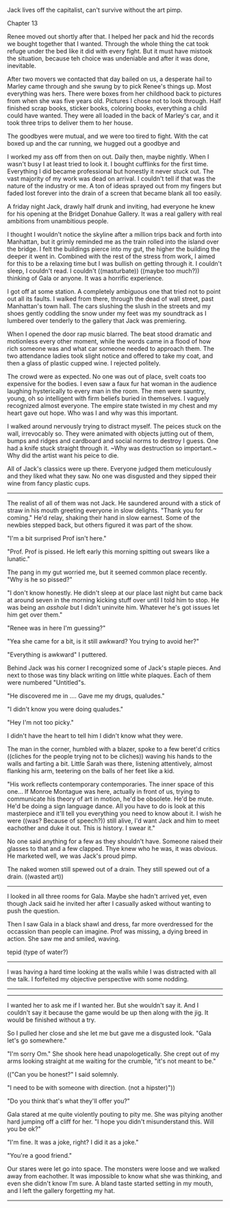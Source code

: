 Jack lives off the capitalist, can't survive without the art pimp.



Chapter 13

Renee moved out shortly after that. I helped her pack and hid the records we bought together that I wanted. Through the whole thing the cat took refuge under the bed like it did with every fight. But it must have mistook the situation, because teh choice was undeniable and after it was done, inevitable.

After two movers we contacted that day bailed on us, a desperate hail to Marley came through and she swung by to pick Renee's things up. Most everything was hers. There were boxes from her childhood back to pictures from when she was five years old. Pictures I chose not to look through. Half finished scrap books, sticker books, coloring books, everything a child could have wanted. They were all loaded in the back of Marley's car, and it took three trips to deliver them to her house.

The goodbyes were mutual, and we were too tired to fight. With the cat boxed up and the car running, we hugged out a goodbye and 

I worked my ass off from then on out. Daily then, maybe nightly. When I wasn't busy I at least tried to look it. I bought cufflinks for the first time. Everything I did became professional but honestly it never stuck out. The vast majority of my work was dead on arrival. I couldn't tell if that was the nature of the industry or me. A ton of ideas sprayed out from my fingers but faded lost forever into the drain of a screen that became blank all too easily.

A friday night Jack, drawly half drunk and inviting, had everyone he knew for his opening at the Bridget Donahue Gallery. It was a real gallery with real ambitions from unambitious people.

I thought I wouldn't notice the skyline after a million trips back and forth into Manhattan, but it grimly reminded me as the train rolled into the island over the bridge. I felt the buildings pierce into my gut, the higher the building the deeper it went in. Combined with the rest of the stress from work, I aimed for this to be a relaxing time but I was bullish on getting through it. I couldn't sleep, I couldn't read. I couldn't ((masturbate)) ((maybe too much?)) thinking of Gala or anyone. It was a horrific experience.

I got off at some station. A completely ambiguous one that tried not to point out all its faults. I walked from there, through the dead of wall street, past Manhattan's town hall. The cars slushing the slush in the streets and my shoes gently coddling the snow under my feet was my soundtrack as I lumbered over tenderly to the gallery that Jack was premiering.

When I opened the door rap music blarred. The beat stood dramatic and motionless every other moment, while the words came in a flood of how rich someone was and what car someone needed to approach them. The two attendance ladies took slight notice and offered to take my coat, and then a glass of plastic cupped wine. I rejected politely.

The crowd were as expected. No one was out of place, svelt coats too expensive for the bodies. I even saw a faux fur hat woman in the audience laughing hysterically to every man in the room. The men were sauntry, young, oh so intelligent with firm beliefs buried in themselves. I vaguely recognized almost everyone. The empire state twisted in my chest and my heart gave out hope. Who was I and why was this important.

I walked around nervously trying to distract myself. The peices stuck on the wall, irrevocably so. They were animated with objects jutting out of them, bumps and ridges and cardboard and social norms to destroy I guess. One had a knife stuck straight through it. ~Why was destruction so important.~ Why did the artist want his peice to die.

All of Jack's classics were up there. Everyone judged them meticulously and they liked what they saw. No one was disgusted and they sipped their wine from fancy plastic cups.



-------------

The realist of all of them was not Jack. He saundered around with a stick of straw in his mouth greeting everyone in slow delights. "Thank you for coming." He'd relay, shaking their hand in slow earnest. Some of the newbies stepped back, but others figured it was part of the show.


"I'm a bit surprised Prof isn't here."

"Prof. Prof is pissed. He left early this morning spitting out swears like a lunatic."

The pang in my gut worried me, but it seemed common place recently. "Why is he so pissed?"

"I don't know honestly. He didn't sleep at our place last night but came back at around seven in the morning kicking stuff over until I told him to stop. He was being an _asshole_ but I didn't uninvite him. Whatever he's got issues let him get over them."

"Renee was in here I'm guessing?"

"Yea she came for a bit, is it still awkward? You trying to avoid her?"

"Everything is awkward" I puttered.

Behind Jack was his corner I recognized some of Jack's staple pieces. And next to those was tiny black writing on little white plaques. Each of them were numbered "Untitled"s.

"He discovered me in .... Gave me my drugs, qualudes."

"I didn't know you were doing qualudes."

"Hey I'm not too picky."

I didn't have the heart to tell him I didn't know what they were.

The man in the corner, humbled with a blazer, spoke to a few beret'd critics ((cliches for the people trying not to be cliches)) waving his hands to the walls and farting a bit. Little Sarah was there, listening attentively, almost flanking his arm, teetering on the balls of her feet like a kid.

"His work reflects contemporary contemporaries. The inner space of this one... If Monroe Montague was here, actually in front of us, trying to communicate his theory of art in motion, he'd be obsolete. He'd be mute. He'd be doing a sign language dance. All you have to do is look at this masterpiece and it'll tell you everything you need to know about it. I wish he were ((was? Because of speech?)) still alive, I'd want Jack and him to meet eachother and duke it out. This is history. I swear it."

No one said anything for a few as they shouldn't have. Someone raised their glasses to that and a few clapped. Thye knew who he was, it was obvious. He marketed well, we was Jack's proud pimp.

The naked women still spewed out of a drain. They still spewed out of a drain. ((wasted art))


--------------------

I looked in all three rooms for Gala. Maybe she hadn't arrived yet, even though Jack said he invited her after I casually asked without wanting to push the question.

Then I saw Gala in a black shawl and dress, far more overdressed for the occassion than people can imagine. Prof was missing, a dying breed in action. She saw me and smiled, waving.


tepid (type of water?)

------------------------

I was having a hard time looking at the walls while I was distracted with all the talk. I forfeited my objective perspective with some nodding.

-------------------------






---------------

I wanted her to ask me if I wanted her. But she wouldn't say it. And I couldn't say it because the game would be up then along with the jig. It would be finished without a try.

So I pulled her close and she let me but gave me a disgusted look. "Gala let's go somewhere."

"I'm sorry Om." She shook here head unapologetically. She crept out of my arms looking straight at me waiting for the crumble, "it's not meant to be."

(("Can you be honest?" I said solemnly.

"I need to be with someone with direction. (not a hipster)"))

"Do you think that's what they'll offer you?"

Gala stared at me quite violently pouting to pity me. She was pitying another hard jumping off a cliff for her. "I hope you didn't misunderstand this. Will you be ok?"

"I'm fine. It was a joke, right? I did it as a joke."

"You're a good friend."

Our stares were let go into space. The monsters were loose and we walked away from eachother. It was impossible to know what she was thinking, and even she didn't know I'm sure. A bland taste started setting in my mouth, and I left the gallery forgetting my hat.

----------------












